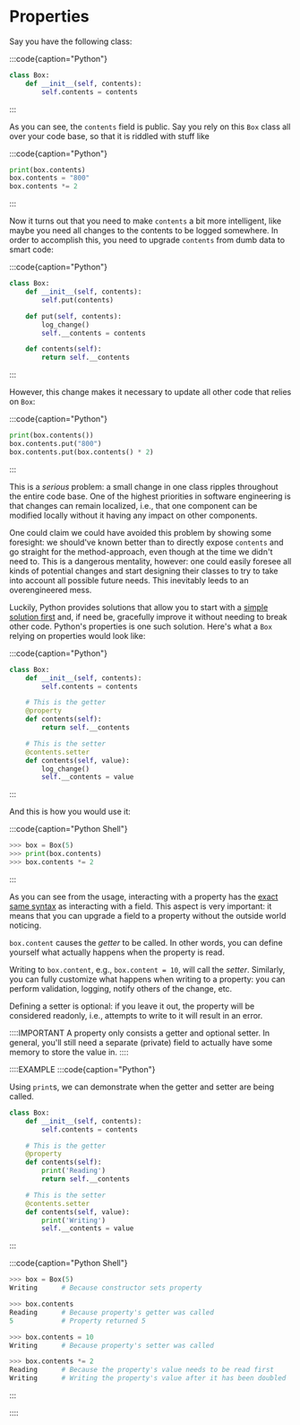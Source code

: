 # Properties

Say you have the following class:

:::code{caption="Python"}

```python
class Box:
    def __init__(self, contents):
        self.contents = contents
```

:::

As you can see, the `contents` field is public.
Say you rely on this `Box` class all over your code base, so that it is riddled with stuff like

:::code{caption="Python"}

```python
print(box.contents)
box.contents = "800"
box.contents *= 2
```

:::

Now it turns out that you need to make `contents` a bit more intelligent, like maybe you need all changes to the contents to be logged somewhere.
In order to accomplish this, you need to upgrade `contents` from dumb data to smart code:

:::code{caption="Python"}

```python
class Box:
    def __init__(self, contents):
        self.put(contents)

    def put(self, contents):
        log_change()
        self.__contents = contents

    def contents(self):
        return self.__contents
```

:::

However, this change makes it necessary to update all other code that relies on `Box`:

:::code{caption="Python"}

```python
print(box.contents())
box.contents.put("800")
box.contents.put(box.contents() * 2)
```

:::

This is a *serious* problem: a small change in one class ripples throughout the entire code base.
One of the highest priorities in software engineering is that changes can remain localized, i.e., that one component can be modified locally without it having any impact on other components.

One could claim we could have avoided this problem by showing some foresight: we should've known better than to directly expose `contents` and go straight for the method-approach, even though at the time we didn't need to.
This is a dangerous mentality, however: one could easily foresee all kinds of potential changes and start designing their classes to try to take into account all possible future needs.
This inevitably leeds to an overengineered mess.

Luckily, Python provides solutions that allow you to start with a [simple solution first](https://en.wikipedia.org/wiki/You_aren%27t_gonna_need_it) and, if need be, gracefully improve it without needing to break other code.
Python's properties is one such solution.
Here's what a `Box` relying on properties would look like:

:::code{caption="Python"}

```python
class Box:
    def __init__(self, contents):
        self.contents = contents

    # This is the getter
    @property
    def contents(self):
        return self.__contents

    # This is the setter
    @contents.setter
    def contents(self, value):
        log_change()
        self.__contents = value
```

:::

And this is how you would use it:

:::code{caption="Python Shell"}

```python
>>> box = Box(5)
>>> print(box.contents)
>>> box.contents *= 2
```

:::

As you can see from the usage, interacting with a property has the [exact same syntax](https://en.wikipedia.org/wiki/Uniform_access_principle) as interacting with a field.
This aspect is very important: it means that you can upgrade a field to a property without the outside world noticing.

`box.content` causes the *getter* to be called.
In other words, you can define yourself what actually happens when the property is read.

Writing to `box.content`, e.g., `box.content = 10`, will call the *setter*.
Similarly, you can fully customize what happens when writing to a property: you can perform validation, logging, notify others of the change, etc.

Defining a setter is optional: if you leave it out, the property will be considered readonly, i.e., attempts to write to it will result in an error.

::::IMPORTANT
A property only consists a getter and optional setter.
In general, you'll still need a separate (private) field to actually have some memory to store the value in.
::::

::::EXAMPLE
:::code{caption="Python"}

Using `print`s, we can demonstrate when the getter and setter are being called.

```python
class Box:
    def __init__(self, contents):
        self.contents = contents

    # This is the getter
    @property
    def contents(self):
        print('Reading')
        return self.__contents

    # This is the setter
    @contents.setter
    def contents(self, value):
        print('Writing')
        self.__contents = value
```

:::

:::code{caption="Python Shell"}

```python
>>> box = Box(5)
Writing      # Because constructor sets property

>>> box.contents
Reading      # Because property's getter was called
5            # Property returned 5

>>> box.contents = 10
Writing      # Because property's setter was called

>>> box.contents *= 2
Reading      # Because the property's value needs to be read first
Writing      # Writing the property's value after it has been doubled
```

:::

::::

